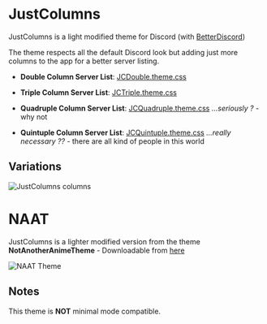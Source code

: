 # JustColumns
JustColumns is a light modified theme for Discord (with [BetterDiscord](https://github.com/rauenzi/BetterDiscordApp/releases/latest))

The theme respects all the default Discord look but adding just more columns to the app for a better server listing.

* **Double Column Server List**: [JCDouble.theme.css](https://github.com/Qu4k3/JustColumns/blob/master/JCDouble.theme.css)

* **Triple Column Server List**: [JCTriple.theme.css](https://github.com/Qu4k3/JustColumns/blob/master/JCTriple.theme.css)

* **Quadruple Column Server List**: [JCQuadruple.theme.css](https://github.com/Qu4k3/JustColumns/blob/master/JCQuadruple.theme.css) _...seriously ?_ - why not

* **Quintuple Column Server List**: [JCQuintuple.theme.css](https://github.com/Qu4k3/JustColumns/blob/master/JCQuintuple.theme.css) _...really necessary ??_ - there are all kind of people in this world

## Variations
![JustColumns columns](https://i.imgur.com/aUHBcGJ.jpg)



# NAAT
JustColumns is a lighter modified version from the theme **NotAnotherAnimeTheme** - Downloadable from [here][1]

![NAAT Theme](https://i.imgur.com/NZPhaIb.jpg)

[1]: https://github.com/puckzxz/NotAnotherAnimeTheme

## Notes
This theme is **NOT** minimal mode compatible.

